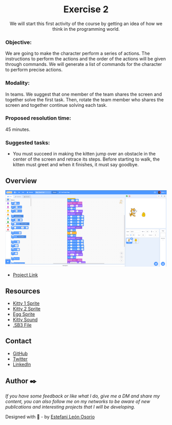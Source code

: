 <h1 align="center">Exercise 2</h1>

<div align="center">
We will start this first activity of the course by getting an idea of how we think in the programming world.
</div>

<!-- OBJECTIVE -->

### Objective:

We are going to make the character perform a series of actions. The instructions to perform the actions and the order of the actions will be given through commands. We will generate a list of commands for the character to perform precise actions.

<!-- MODALITY -->

### Modality:

In teams. We suggest that one member of the team shares the screen and together solve the first task. Then, rotate the team member who shares the screen and together continue solving each task.

<!-- PROPOSED RESOLUTION TIME -->

### Proposed resolution time:

45 minutes.

<!-- SUGGESTED TASKS -->

### Suggested tasks:

- You must succeed in making the kitten jump over an obstacle in the center of the screen and retrace its steps. Before starting to walk, the kitten must greet and when it finishes, it must say goodbye.

<!-- OVERVIEW -->

## Overview

![screenshot](https://github.com/EstefaniLeon/Back-end-with-Java-Globant-University/blob/main/Class%201/Activity%201/Exercise%202/Exercise%202.PNG)

- [Project Link](https://scratch.mit.edu/projects/828188919)

<!-- RESOURCES -->

## Resources

- [Kitty 1 Sprite](https://github.com/EstefaniLeon/Back-end-with-Java-Globant-University/blob/main/Class%201/Activity%201/Exercise%202/Kitty1.sprite3)
- [Kitty 2 Sprite](https://github.com/EstefaniLeon/Back-end-with-Java-Globant-University/blob/main/Class%201/Activity%201/Exercise%202/Kitty2.sprite3)
- [Egg Sprite](https://github.com/EstefaniLeon/Back-end-with-Java-Globant-University/blob/main/Class%201/Activity%201/Exercise%202/Egg.sprite3)
- [Kitty Sound](https://github.com/EstefaniLeon/Back-end-with-Java-Globant-University/blob/main/Class%201/Activity%201/Exercise%202/Miau.wav)
- [.SB3 File](https://github.com/EstefaniLeon/Back-end-with-Java-Globant-University/blob/main/Class%201/Activity%201/Exercise%202/Kitty-Class1-Ex2.sb3)

<!-- CONTACT -->

## Contact

- [GitHub](https://github.com/EstefaniLeon)
- [Twitter](https://twitter.com/Esleos1)
- [LinkedIn](https://www.linkedin.com/in/estefani-leon-osorio-34a56a244/)

<!-- FOOTER -->

## Author ✒️

_If you have some feedback or like what I do, give me a DM and share my content, you can also follow me on my networks to be aware of new publications and interesting projects that I will be developing._

Designed with 💖 - by [Estefani León Osorio](https://github.com/EstefaniLeon)
